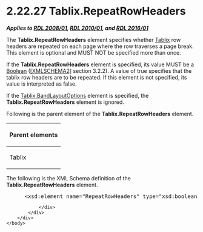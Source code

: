 <html dir="LTR" xmlns:mshelp="http://msdn.microsoft.com/mshelp" xmlns:ddue="http://ddue.schemas.microsoft.com/authoring/2003/5" xmlns:xlink="http://www.w3.org/1999/xlink" xmlns:tool="http://www.microsoft.com/tooltip">
    <head>
        <meta http-equiv="Content-Type" content="text/html; CHARSET=utf-8"></meta>
        <meta name="save" content="history"></meta>
        <title>2.22.27 Tablix.RepeatRowHeaders</title>
        <xml>
            <mshelp:toctitle title="2.22.27 Tablix.RepeatRowHeaders"></mshelp:toctitle>
            <mshelp:rltitle title="[MS-RDL]: Tablix.RepeatRowHeaders"></mshelp:rltitle>
            <mshelp:keyword index="A" term="278bd10d-26aa-4075-8ec6-a0ca1e060a5a"></mshelp:keyword>
            <mshelp:attr name="DCSext.ContentType" value="open specification"></mshelp:attr>
            <mshelp:attr name="AssetID" value="278bd10d-26aa-4075-8ec6-a0ca1e060a5a"></mshelp:attr>
            <mshelp:attr name="TopicType" value="kbRef"></mshelp:attr>
            <mshelp:attr name="DCSext.Title" value="[MS-RDL]: Tablix.RepeatRowHeaders" />
        </xml>
    </head>
    <body>
        <div id="header">
            <h1 class="heading">2.22.27 Tablix.RepeatRowHeaders</h1>
        </div>
        <div id="mainSection">
            <div id="mainBody">
                <div id="allHistory" class="saveHistory"></div>
                <div id="sectionSection0" class="section" name="collapseableSection">
                    

<p><b><i>Applies to </i></b><a href="1e855f94-4617-47e4-b89e-0856c6cb420f.htm"><b><i>RDL 2008/01</i></b></a><b><i>,
</i></b><a href="3428e690-a348-4ec7-8a6a-8efb42d2cdee.htm"><b><i>RDL 2010/01</i></b></a><b><i>,
and </i></b><a href="52ce3983-2bfc-4e72-9359-42aaf5fe4509.htm"><b><i>RDL 2016/01</i></b></a></p>

<p>The <b>Tablix.RepeatRowHeaders</b> element specifies whether
<a href="e42fb86e-799a-4202-8845-ac38831efccb.htm">Tablix</a> row headers are
repeated on each page where the row traverses a page break. This element is
optional and MUST NOT be specified more than once.</p>

<p>If the <b>Tablix.RepeatRowHeaders</b> element is specified,
its value MUST be a <a href="4802fa14-3619-43fa-9898-3acab160a24c.htm">Boolean</a>
(<a href="https://go.microsoft.com/fwlink/?LinkId=90610">[XMLSCHEMA2]</a>
section 3.2.2). A value of true specifies that the tablix row headers are to be
repeated. If this element is not specified, its value is interpreted as false.</p>

<p>If the <a href="aa3763a2-4b3a-4cab-9296-15da99211923.htm">Tablix.BandLayoutOptions</a>
element is specified, the <b>Tablix.RepeatRowHeaders</b> element is ignored.</p>

<p>Following is the parent element of the <b>Tablix.RepeatRowHeaders</b>
element.</p>

<table>
 <thead>
  <tr>
   <th>
   <p>Parent elements</p>
   </th>
  </tr>
 </thead>
 <tr>
  <td>
  <p>Tablix</p>
  </td>
 </tr>
</table>

<p>The following is the XML Schema definition of the <b>Tablix.RepeatRowHeaders</b>
element.</p>

<dl>
<dd>
<div><pre> &lt;xsd:element name=&quot;RepeatRowHeaders&quot; type=&quot;xsd:boolean&quot; minOccurs=&quot;0&quot; /&gt;
</pre></div>
</dd></dl>


                </div>
            </div>
        </div>
    </body>
</html>
